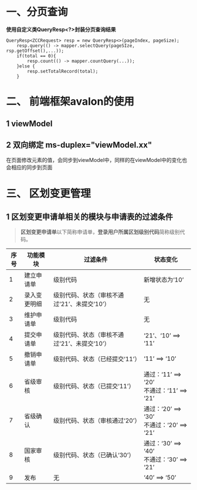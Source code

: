# 一、分页查询
**使用自定义类QueryResp<?>封装分页查询结果**</br>


    QueryResp<ZCCRequest> resp = new QueryResp<>(pageIndex, pageSize);
        resp.query(() -> mapper.selectQuery(pageSIze, rsp.getOffset(),...));
        if(total == 0){
            resp.count(() -> mapper.countQuery(...));
        }else {
            resp.setTotalRecord(total);
        }




# 二、 前端框架avalon的使用
## 1 viewModel


## 2 双向绑定 ms-duplex="viewModel.xx"
在页面修改元素的值，会同步到viewModel中，同样的在viewModel中的变化也会相应的同步到页面



# 三、 区划变更管理

## 1 区划变更申请单相关的模块与申请表的过滤条件
> **区划变更申请单**以下简称申请单，**登录用户所属区划级别代码**简称级别代码。

|序号|功能模块| 过滤条件|状态变化|
|-|-|-|-|
|1|建立申请单|级别代码|新增状态为‘10’|
|2|录入变更明细|级别代码、状态（审核不通过‘21’、未提交‘10’）|无|
|3|维护申请单|级别代码|无|
|4|提交申请单|级别代码、状态（审核不通过‘21’、未提交‘10’）|‘21’、‘10’ ==> ‘11’|
|5|撤销申请单|级别代码、状态（已经提交‘11’）|‘11’ ==> ‘10’|
|6|省级审核|级别代码、状态（已提交‘11’）|通过：‘11’ ==> ‘20’<br/>不通过：‘11’ ==> ‘21’|
|7|省级确认|级别代码、状态（审核通过‘20’）|通过：‘20’ ==> ‘30’<br/>不通过：‘20’ ==> ‘21’|
|8|国家审核|级别代码、状态（已确认‘30’）|通过：‘30’ ==> ‘40’<br/>不通过：‘30’ ==> ‘21’|
|9|发布|无|‘40’ ==> ‘50’|
